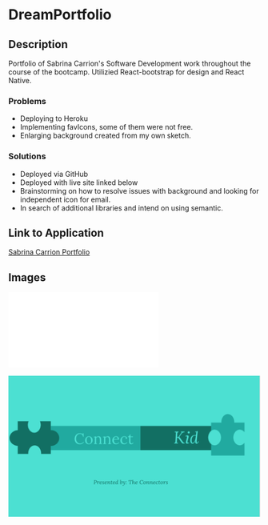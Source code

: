 # DreamPortfolio

## Description

Portfolio of Sabrina Carrion's Software Development work throughout the course of the bootcamp.
Utilizied React-bootstrap for design and React Native.

### Problems

- Deploying to Heroku
- Implementing favIcons, some of them were not free.
- Enlarging background created from my own sketch.

### Solutions

- Deployed via GitHub
- Deployed with live site linked below
- Brainstorming on how to resolve issues with background and looking for independent icon for email.
- In search of additional libraries and intend on using semantic.

## Link to Application

[Sabrina Carrion Portfolio](https://www.sabrinacarrion.com)

## Images

![AboutME](./src/assets/images/sabrinadeveloperresume2023.pdf)

![projectConnectKid](./src/assets/images/connectKid.png)
